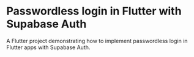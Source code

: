 # Passwordless login in Flutter with Supabase Auth

A Flutter project demonstrating how to implement passwordless login in Flutter apps with Supabase Auth.

